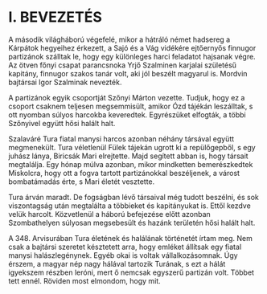 # I. BEVEZETÉS

A második világháború végefelé, mikor a hátráló német hadsereg a Kárpátok hegyeihez érkezett, a Sajó és a Vág vidékére ejtőernyős finnugor partizánok szálltak le, hogy egy különleges harci feladatot hajsanak végre. Az ötven főnyi csapat parancsnoka Yrjő Szalminen karjalai születésű kapitány, finnugor szakos tanár volt, aki jól beszélt magyarul is. Mordvin bajtársai Igor Szalminak nevezték.

A partizánok egyik csoportját Szőnyi Márton vezette. Tudjuk, hogy ez a csoport csaknem teljesen megsemmisült, amikor Ózd tájékán leszálltak, s ott nyomban súlyos harcokba keveredtek. Egyrészüket elfogták, a többi Szőnyivel együtt hősi halált halt.

Szalaváré Tura fiatal manysi harcos azonban néhány társával együtt megmenekült. Tura véletlenül Fülek tájekán ugrott ki a repülőgepből, s egy juhász lánya, Biricsák Mari elrejtette. Majd segített abban is, hogy társait megtalálja. Egy hónap múlva azonban, mikor mindketten bemerészkedtek Miskolcra, hogy ott a fogva tartott partizánokkal beszéljenek, a várost bombatámadás érte, s Mari életét vesztette.

Tura árván maradt. De fogságban lévő társaival még tudott beszélni, és sok viszontagság után megtalálta a többieket és kapitányukat is. Ettől kezdve velük harcolt. Közvetlenül a háború befejezése előtt azonban Szombathelyen súlyosan megsebesült és hazánk területén hősi halált halt.

A 348. Arvisurában Tura életének és halálának történetét írtam meg. Nem csak a bajtársi szeretet késztetett arra, hogy emléket állítsak egy fiatal manysi halászlegénynek. Egyéb okai is voltak vállalkozásomnak. Úgy érszem, a magyar nép nagy hálával tartozik Turának, s ezt a hálát igyekszem részben leróni, mert ő nemcsak egyszerű partizán volt. Többet tett ennél. Röviden most elmondom, hogy mit.
